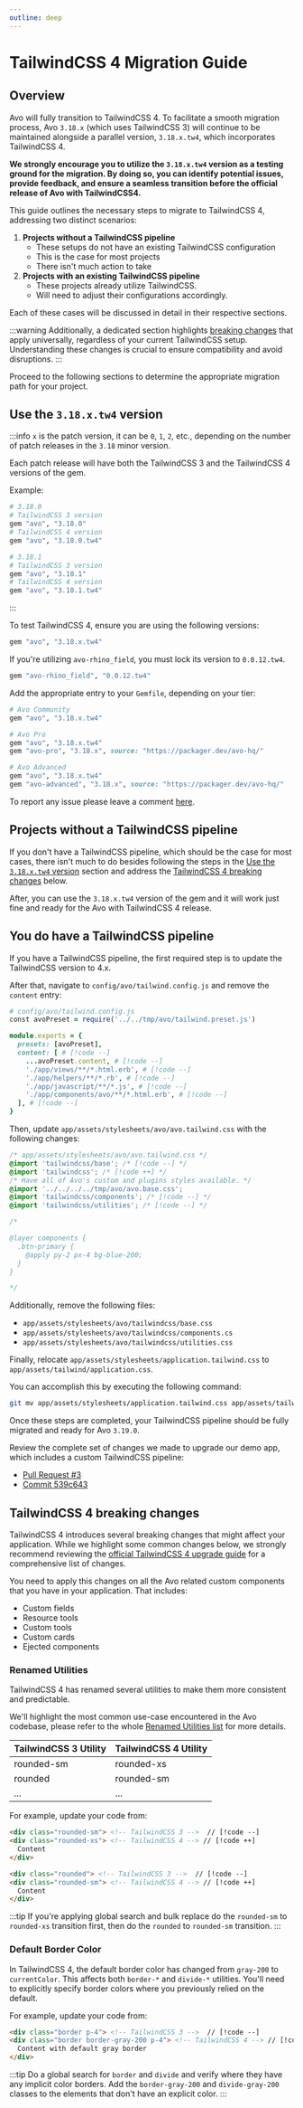 ```yaml
---
outline: deep
---
```


# TailwindCSS 4 Migration Guide

## Overview
Avo will fully transition to TailwindCSS 4. To facilitate a smooth migration process, Avo `3.18.x` (which uses TailwindCSS 3) will continue to be maintained alongside a parallel version, `3.18.x.tw4`, which incorporates TailwindCSS 4.

**We strongly encourage you to utilize the `3.18.x.tw4` version as a testing ground for the migration. By doing so, you can identify potential issues, provide feedback, and ensure a seamless transition before the official release of Avo with TailwindCSS4.**

This guide outlines the necessary steps to migrate to TailwindCSS 4, addressing two distinct scenarios:

1. **Projects without a TailwindCSS pipeline**
    - These setups do not have an existing TailwindCSS configuration
    - This is the case for most projects
    - There isn't much action to take
2. **Projects with an existing TailwindCSS pipeline**
    - These projects already utilize TailwindCSS.
    - Will need to adjust their configurations accordingly.

Each of these cases will be discussed in detail in their respective sections.

:::warning
Additionally, a dedicated section highlights [breaking changes](#tailwindcss-4-breaking-changes) that apply universally, regardless of your current TailwindCSS setup. Understanding these changes is crucial to ensure compatibility and avoid disruptions.
:::

Proceed to the following sections to determine the appropriate migration path for your project.

## Use the `3.18.x.tw4` version

:::info
`x` is the patch version, it can be `0`, `1`, `2`, etc., depending on the number of patch releases in the `3.18` minor version.

Each patch release will have both the TailwindCSS 3 and the TailwindCSS 4 versions of the gem.

Example:

```bash
# 3.18.0
# TailwindCSS 3 version
gem "avo", "3.18.0"
# TailwindCSS 4 version
gem "avo", "3.18.0.tw4"

# 3.18.1
# TailwindCSS 3 version
gem "avo", "3.18.1"
# TailwindCSS 4 version
gem "avo", "3.18.1.tw4"
```
:::

To test TailwindCSS 4, ensure you are using the following versions:

```bash
gem "avo", "3.18.x.tw4"
```

If you're utilizing `avo-rhino_field`, you must lock its version to `0.0.12.tw4`.

```ruby
gem "avo-rhino_field", "0.0.12.tw4"
```

Add the appropriate entry to your `Gemfile`, depending on your tier:
```ruby
# Avo Community
gem "avo", "3.18.x.tw4"

# Avo Pro
gem "avo", "3.18.x.tw4"
gem "avo-pro", "3.18.x", source: "https://packager.dev/avo-hq/"

# Avo Advanced
gem "avo", "3.18.x.tw4"
gem "avo-advanced", "3.18.x", source: "https://packager.dev/avo-hq/"
```

To report any issue please leave a comment [here](https://github.com/avo-hq/avo/pull/3632).

## Projects without a TailwindCSS pipeline

If you don't have a TailwindCSS pipeline, which should be the case for most cases, there isn't much to do besides following the steps in the [Use the `3.18.x.tw4` version](#use-the-3-18-x-tw4-version) section and address the [TailwindCSS 4 breaking changes](#tailwindcss-4-breaking-changes) below.

After, you can use the `3.18.x.tw4` version of the gem and it will work just fine and ready for the Avo with TailwindCSS 4 release.


## You do have a TailwindCSS pipeline

If you have a TailwindCSS pipeline, the first required step is to update the TailwindCSS version to 4.x.

After that, navigate to `config/avo/tailwind.config.js` and remove the `content` entry:

```ruby
# config/avo/tailwind.config.js
const avoPreset = require('../../tmp/avo/tailwind.preset.js')

module.exports = {
  presets: [avoPreset],
  content: [ # [!code --]
    ...avoPreset.content, # [!code --]
    './app/views/**/*.html.erb', # [!code --]
    './app/helpers/**/*.rb', # [!code --]
    './app/javascript/**/*.js', # [!code --]
    './app/components/avo/**/*.html.erb', # [!code --]
  ], # [!code --]
}
```

Then, update `app/assets/stylesheets/avo/avo.tailwind.css` with the following changes:

```css
/* app/assets/stylesheets/avo/avo.tailwind.css */
@import 'tailwindcss/base'; /* [!code --] */
@import 'tailwindcss'; /* [!code ++] */
/* Have all of Avo's custom and plugins styles available. */
@import '../../../../tmp/avo/avo.base.css';
@import 'tailwindcss/components'; /* [!code --] */
@import 'tailwindcss/utilities'; /* [!code --] */

/*

@layer components {
  .btn-primary {
    @apply py-2 px-4 bg-blue-200;
  }
}

*/
```

Additionally, remove the following files:

- `app/assets/stylesheets/avo/tailwindcss/base.css`
- `app/assets/stylesheets/avo/tailwindcss/components.cs`
- `app/assets/stylesheets/avo/tailwindcss/utilities.css`

Finally, relocate `app/assets/stylesheets/application.tailwind.css` to `app/assets/tailwind/application.css`.

You can accomplish this by executing the following command:

```bash
git mv app/assets/stylesheets/application.tailwind.css app/assets/tailwind/application.css
```

Once these steps are completed, your TailwindCSS pipeline should be fully migrated and ready for Avo `3.19.0`.

Review the complete set of changes we made to upgrade our demo app, which includes a custom TailwindCSS pipeline:

- [Pull Request #3](https://github.com/avo-hq/ticketing.avodemo.com/pull/3)
- [Commit 539c643](https://github.com/avo-hq/ticketing.avodemo.com/commit/539c64322f53fa2070a641303f5d289b7cb2e6a3)

## TailwindCSS 4 breaking changes

TailwindCSS 4 introduces several breaking changes that might affect your application. While we highlight some common changes below, we strongly recommend reviewing the [official TailwindCSS 4 upgrade guide](https://tailwindcss.com/docs/upgrade-guide) for a comprehensive list of changes.

You need to apply this changes on all the Avo related custom components that you have in your application. That includes:

- Custom fields
- Resource tools
- Custom tools
- Custom cards
- Ejected components

### Renamed Utilities

TailwindCSS 4 has renamed several utilities to make them more consistent and predictable.

We'll highlight the most common use-case encountered in the Avo codebase, please refer to the whole [Renamed Utilities list](https://tailwindcss.com/docs/upgrade-guide#renamed-utilities) for more details.

| TailwindCSS 3 Utility | TailwindCSS 4 Utility |
|------------|------------|
| rounded-sm | rounded-xs |
| rounded | rounded-sm |
| ... | ... |

For example, update your code from:

```html
<div class="rounded-sm"> <!-- TailwindCSS 3 -->  // [!code --]
<div class="rounded-xs"> <!-- TailwindCSS 4 --> // [!code ++]
  Content
</div>

<div class="rounded"> <!-- TailwindCSS 3 -->  // [!code --]
<div class="rounded-sm"> <!-- TailwindCSS 4 --> // [!code ++]
  Content
</div>
```

:::tip
If you're applying global search and bulk replace do the `rounded-sm` to `rounded-xs` transition first, then do the `rounded` to `rounded-sm` transition.
:::

### Default Border Color

In TailwindCSS 4, the default border color has changed from `gray-200` to `currentColor`. This affects both `border-*` and `divide-*` utilities. You'll need to explicitly specify border colors where you previously relied on the default.

For example, update your code from:

```html
<div class="border p-4"> <!-- TailwindCSS 3 -->  // [!code --]
<div class="border border-gray-200 p-4"> <!-- TailwindCSS 4 --> // [!code ++]
  Content with default gray border
</div>
```

:::tip
Do a global search for `border` and `divide` and verify where they have any implicit color borders. Add the `border-gray-200` and `divide-gray-200` classes to the elements that don't have an explicit color.
:::


